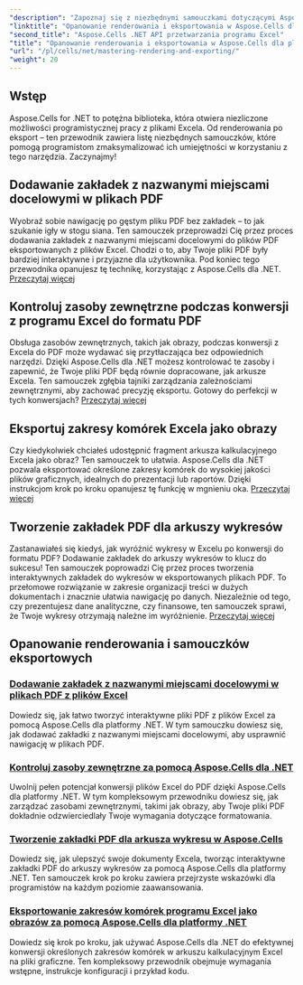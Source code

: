 ```yaml
---
"description": "Zapoznaj się z niezbędnymi samouczkami dotyczącymi Aspose.Cells dla .NET. Naucz się renderować, eksportować, zarządzać zasobami, dodawać zakładki i nie tylko dzięki naszym szczegółowym przewodnikom."
"linktitle": "Opanowanie renderowania i eksportowania w Aspose.Cells dla platformy .NET"
"second_title": "Aspose.Cells .NET API przetwarzania programu Excel"
"title": "Opanowanie renderowania i eksportowania w Aspose.Cells dla platformy .NET"
"url": "/pl/cells/net/mastering-rendering-and-exporting/"
"weight": 20
---
```


## Wstęp

Aspose.Cells for .NET to potężna biblioteka, która otwiera niezliczone możliwości programistycznej pracy z plikami Excela. Od renderowania po eksport – ten przewodnik zawiera listę niezbędnych samouczków, które pomogą programistom zmaksymalizować ich umiejętności w korzystaniu z tego narzędzia. Zaczynajmy!

## Dodawanie zakładek z nazwanymi miejscami docelowymi w plikach PDF  
Wyobraź sobie nawigację po gęstym pliku PDF bez zakładek – to jak szukanie igły w stogu siana. Ten samouczek przeprowadzi Cię przez proces dodawania zakładek z nazwanymi miejscami docelowymi do plików PDF eksportowanych z plików Excel. Chodzi o to, aby Twoje pliki PDF były bardziej interaktywne i przyjazne dla użytkownika. Pod koniec tego przewodnika opanujesz tę technikę, korzystając z Aspose.Cells dla .NET. [Przeczytaj więcej](./add-bookmarks-with-named-destinations/)

## Kontroluj zasoby zewnętrzne podczas konwersji z programu Excel do formatu PDF  
Obsługa zasobów zewnętrznych, takich jak obrazy, podczas konwersji z Excela do PDF może wydawać się przytłaczająca bez odpowiednich narzędzi. Dzięki Aspose.Cells dla .NET możesz kontrolować te zasoby i zapewnić, że Twoje pliki PDF będą równie dopracowane, jak arkusze Excela. Ten samouczek zgłębia tajniki zarządzania zależnościami zewnętrznymi, aby zachować precyzję eksportu. Gotowy do perfekcji w tych konwersjach? [Przeczytaj więcej](./control-external-resources/)

## Eksportuj zakresy komórek Excela jako obrazy  
Czy kiedykolwiek chciałeś udostępnić fragment arkusza kalkulacyjnego Excela jako obraz? Ten samouczek to ułatwia. Aspose.Cells dla .NET pozwala eksportować określone zakresy komórek do wysokiej jakości plików graficznych, idealnych do prezentacji lub raportów. Dzięki instrukcjom krok po kroku opanujesz tę funkcję w mgnieniu oka. [Przeczytaj więcej](./export-excel-cell-ranges-as-images/)

## Tworzenie zakładek PDF dla arkuszy wykresów
Zastanawiałeś się kiedyś, jak wyróżnić wykresy w Excelu po konwersji do formatu PDF? Dodawanie zakładek do arkuszy wykresów to klucz do sukcesu! Ten samouczek poprowadzi Cię przez proces tworzenia interaktywnych zakładek do wykresów w eksportowanych plikach PDF. To przełomowe rozwiązanie w zakresie organizacji treści w dużych dokumentach i znacznie ułatwia nawigację po danych. Niezależnie od tego, czy prezentujesz dane analityczne, czy finansowe, ten samouczek sprawi, że Twoje wykresy otrzymają należne im wyróżnienie. [Przeczytaj więcej](./creating-pdf-bookmark-for-chart-sheet/)

## Opanowanie renderowania i samouczków eksportowych
### [Dodawanie zakładek z nazwanymi miejscami docelowymi w plikach PDF z plików Excel](./add-bookmarks-with-named-destinations/)
Dowiedz się, jak łatwo tworzyć interaktywne pliki PDF z plików Excel za pomocą Aspose.Cells dla platformy .NET. W tym samouczku dowiesz się, jak dodawać zakładki z nazwanymi miejscami docelowymi, aby usprawnić nawigację w plikach PDF.
### [Kontroluj zasoby zewnętrzne za pomocą Aspose.Cells dla .NET](./control-external-resources/)
Uwolnij pełen potencjał konwersji plików Excel do PDF dzięki Aspose.Cells dla platformy .NET. W tym kompleksowym przewodniku dowiesz się, jak zarządzać zasobami zewnętrznymi, takimi jak obrazy, aby Twoje pliki PDF dokładnie odzwierciedlały Twoje wymagania dotyczące formatowania.
### [Tworzenie zakładki PDF dla arkusza wykresu w Aspose.Cells](./creating-pdf-bookmark-for-chart-sheet/)
Dowiedz się, jak ulepszyć swoje dokumenty Excela, tworząc interaktywne zakładki PDF do arkuszy wykresów za pomocą Aspose.Cells dla platformy .NET. Ten samouczek krok po kroku zawiera przejrzyste wskazówki dla programistów na każdym poziomie zaawansowania.
### [Eksportowanie zakresów komórek programu Excel jako obrazów za pomocą Aspose.Cells dla platformy .NET](./export-excel-cell-ranges-as-images/)
Dowiedz się krok po kroku, jak używać Aspose.Cells dla .NET do efektywnej konwersji określonych zakresów komórek w arkuszu kalkulacyjnym Excel na pliki graficzne. Ten kompleksowy przewodnik obejmuje wymagania wstępne, instrukcje konfiguracji i przykład kodu.